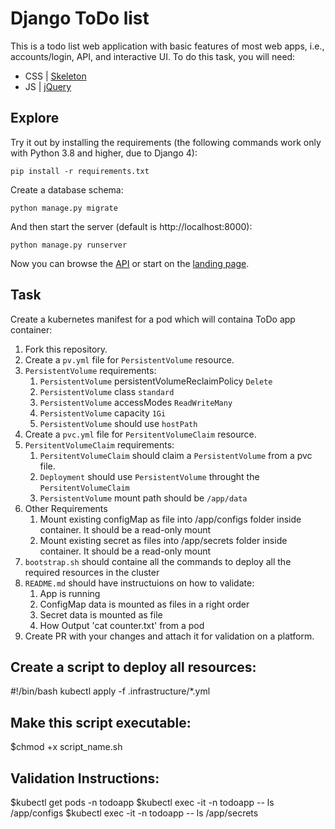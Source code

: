 # Django ToDo list

This is a todo list web application with basic features of most web apps, i.e., accounts/login, API, and interactive UI. To do this task, you will need:

- CSS | [Skeleton](http://getskeleton.com/)
- JS  | [jQuery](https://jquery.com/)

## Explore

Try it out by installing the requirements (the following commands work only with Python 3.8 and higher, due to Django 4):

```
pip install -r requirements.txt
```

Create a database schema:

```
python manage.py migrate
```

And then start the server (default is http://localhost:8000):

```
python manage.py runserver
```

Now you can browse the [API](http://localhost:8000/api/) or start on the [landing page](http://localhost:8000/).

## Task

Create a kubernetes manifest for a pod which will containa ToDo app container:

1. Fork this repository.
2. Create a `pv.yml` file for `PersistentVolume` resource.
3. `PersistentVolume` requirements:
    1. `PersistentVolume` persistentVolumeReclaimPolicy `Delete`
    2. `PersistentVolume` class `standard`
    3. `PersistentVolume` accessModes `ReadWriteMany`
    4. `PersistentVolume` capacity `1Gi`
    5. `PersistentVolume` should use `hostPath`
1. Create a `pvc.yml` file for `PersitentVolumeClaim` resource.
1. `PersitentVolumeClaim` requirements:
    1. `PersitentVolumeClaim` should claim a `PersistentVolume` from a pvc file.
    2. `Deployment` should use `PersistentVolume` throught the `PersitentVolumeClaim`
    3. `PersistentVolume` mount path should be `/app/data`
1. Other Requirements
    1. Mount existing configMap as file into /app/configs folder inside container. It should be a read-only mount
    2. Mount existing secret as files into /app/secrets folder inside container. It should be a read-only mount
1. `bootstrap.sh` should containe all the commands to deploy all the required resources in the cluster
1. `README.md` should have instructuions on how to validate:
    1. App is running
    1. ConfigMap data is mounted as files in a right order
    1. Secret data is mounted as file
    1. How Output 'cat counter.txt' from a pod
1. Create PR with your changes and attach it for validation on a platform.


## Create a script to deploy all resources:
#!/bin/bash
kubectl apply -f .infrastructure/*.yml

## Make this script executable:
$chmod +x script_name.sh

## Validation Instructions:
$kubectl get pods -n todoapp
$kubectl exec -it <pod-name> -n todoapp -- ls /app/configs
$kubectl exec -it <pod-name> -n todoapp -- ls /app/secrets
